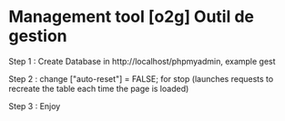 # Management tool [o2g] Outil de gestion 

Step 1 : Create Database in http://localhost/phpmyadmin, example gest 

Step 2 : change ["auto-reset"] =	FALSE; for stop (launches requests to recreate the table each time the page is loaded)

Step 3 : Enjoy

